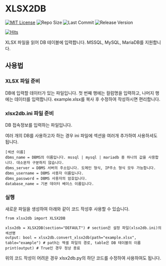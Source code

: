# XLSX2DB

[![MIT License](https://img.shields.io/github/license/mson0129/xlsx2db)](https://www.mit.edu/~amini/LICENSE.md)
![Repo Size](https://img.shields.io/github/repo-size/mson0129/xlsx2db)
![Last Commit](https://img.shields.io/github/last-commit/mson0129/xlsx2db)
![Release Version](https://img.shields.io/github/v/release/mson0129/xlsx2db)

[![Hits](https://hits.seeyoufarm.com/api/count/incr/badge.svg?url=https%3A%2F%2Fgithub.com%2Fmson0129%2Fxlsx2db&count_bg=%2379C83D&title_bg=%23555555&icon=&icon_color=%23E7E7E7&title=hits&edge_flat=false)](https://hits.seeyoufarm.com)

XLSX 파일을 읽어 DB 테이블에 입력합니다.
MSSQL, MySQL, MariaDB를 지원합니다.

## 사용법

### XLSX 파일 준비

DB에 입력할 데이터가 있는 파일입니다.
첫 번째 행에는 컬럼명을 입력하고, 나머지 행에는 데이터를 입력합니다.
example.xlsx를 복사 후 수정하여 작성하시면 편리합니다.


### xlsx2db.ini 파일 준비

DB 접속정보를 입력하는 파일입니다.

여러 개의 DB를 사용하고자 하는 경우 ini 파일에 섹션을 여러개 추가하여 사용하셔도 됩니다.
```
[섹션 이름]
dbms_name = DBMS의 이름입니다. mssql | mysql | mariadb 중 하나의 값을 사용합니다. 대소문자 구분하지 않습니다.
dbms_server = DBMS 서버의 주소입니다. 도메인 형식, IP주소 형식 모두 가능합니다.
dbms_username = DBMS 사용자 이름입니다.
dbms_password = DBMS 사용자의 암호입니다.
database_name = 기본 데이터 베이스 이름입니다.
```

### 실행
새로운 파일을 생성하여 아래와 같이 코드 작성후 사용할 수 있습니다.
```
from xlsx2db import XLSX2DB

xlsx2db = XLSX2DB(section="DEFAULT") # section은 설정 파일(xlsx2db.ini)의 섹션명
output: bool = xlsx2db.convert_xlsx2db(path="example.xlsx", table="example") # path는 엑셀 파일의 경로, table은 DB 테이블의 이름
print(output) # True인 경우 정상 종료
```

위의 코드 작성이 어려운 경우 xlsx2db.py의 하단 코드를 수정하여 사용하여도 됩니다.